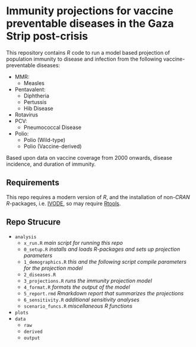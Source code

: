 # Immunity projections for vaccine preventable diseases in the Gaza Strip post-crisis

This repository contains *R* code to run a model based projection of population immunity to disease and infection from the following vaccine-preventable diseases:
- MMR:
    - Measles
- Pentavalent:
    - Diphtheria
    - Pertussis
    - Hib Disease
- Rotavirus
- PCV:
    - Pneumococcal Disease
- Polio:
    - Polio (Wild-type)
    - Polio (Vaccine-derived)

Based upon data on vaccine coverage from 2000 onwards, disease incidence, and duration of immunity.

## Requirements
This repo requires a modern version of *R*, and the installation of non-*CRAN* *R*-packages, i.e. [IVODE](https://github.com/GBarnsley/IVODE), so may require [Rtools](https://cran.r-project.org/bin/windows/Rtools/).

## Repo Strucure
- `analysis`
  - `x_run.R` *main script for running this repo*
  - `0_setup.R` *installs and loads R-packages and sets up projection parameters*
  - `1_demographics.R` *this and the following script compile parameters for the projection model*
  - `2_diseases.R`
  - `3_projections.R` *runs the immunity projection model*
  - `4_format.R` *formats the output of the model*
  - `5_report.rmd` *Rmarkdown report that summarizes the projections*
  - `6_sensitivity.R` *additional sensitivity analyses*
  - `scenario_funcs.R` *miscellaneous R functions*
- `plots`
- `data`
  - `raw`
  - `derived`
  - `output`
